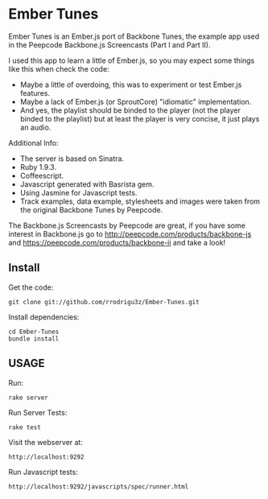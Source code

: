 Ember Tunes
===========

Ember Tunes is an Ember.js port of Backbone Tunes, the example app used in the Peepcode Backbone.js Screencasts (Part I and Part II).

I used this app to learn a little of Ember.js, so you may expect some things
like this when check the code:

- Maybe a little of overdoing, this was to experiment or test Ember.js features.
- Maybe a lack of Ember.js (or SproutCore) "idiomatic" implementation.
- And yes, the playlist should be binded to the player (not the player binded 
  to the playlist) but at least the player is very concise, it just plays
  an audio.

Additional Info:

- The server is based on Sinatra.
- Ruby 1.9.3.
- Coffeescript.
- Javascript generated with Basrista gem.
- Using Jasmine for Javascript tests.
- Track examples, data example, stylesheets and images were taken from the
  original Backbone Tunes by Peepcode.

The Backbone.js Screencasts by Peepcode are great, if you have some interest in
Backbone.js go to http://peepcode.com/products/backbone-js and
https://peepcode.com/products/backbone-ii and take a look!
  
Install
-------

Get the code:
   
    git clone git://github.com/rrodrigu3z/Ember-Tunes.git

Install dependencies:
    
	cd Ember-Tunes
    bundle install

USAGE
-----

Run:

    rake server

Run Server Tests:

    rake test

Visit the webserver at:

    http://localhost:9292

Run Javascript tests:

    http://localhost:9292/javascripts/spec/runner.html

